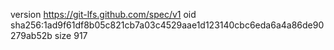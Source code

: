 version https://git-lfs.github.com/spec/v1
oid sha256:1ad9f61df8b05c821cb7a03c4529aae1d123140cbc6eda6a4a86de90279ab52b
size 917
